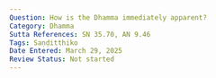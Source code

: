```yaml
---
Question: How is the Dhamma immediately apparent?
Category: Dhamma
Sutta References: SN 35.70, AN 9.46
Tags: Saṇḍitthiko
Date Entered: March 29, 2025
Review Status: Not started
---
```

